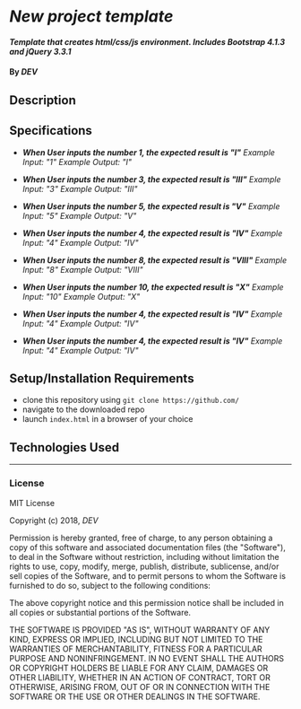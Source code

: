 # _New project template_

#### _Template that creates html/css/js environment. Includes Bootstrap 4.1.3 and jQuery 3.3.1_

#### By _DEV_

## Description

## Specifications
* _**When User inputs the number 1, the expected result is "I"**_
  _Example Input: "1"_
_Example Output: "I"_
* _**When User inputs the number 3, the expected result is "III"**_
  _Example Input: "3"_
  _Example Output: "III"_
* _**When User inputs the number 5, the expected result is "V"**_
  _Example Input: "5"_
  _Example Output: "V"_
* _**When User inputs the number 4, the expected result is "IV"**_
  _Example Input: "4"_
  _Example Output: "IV"_
* _**When User inputs the number 8, the expected result is "VIII"**_
  _Example Input: "8"_
  _Example Output: "VIII"_
* _**When User inputs the number 10, the expected result is "X"**_
  _Example Input: "10"_
  _Example Output: "X"_
  
* _**When User inputs the number 4, the expected result is "IV"**_
  _Example Input: "4"_
  _Example Output: "IV"_
* _**When User inputs the number 4, the expected result is "IV"**_
  _Example Input: "4"_
  _Example Output: "IV"_


## Setup/Installation Requirements

* clone this repository using `git clone https://github.com/ `
* navigate to the downloaded repo
* launch `index.html` in a browser of your choice

## Technologies Used

---

### License

MIT License

Copyright (c) 2018, _DEV_

Permission is hereby granted, free of charge, to any person obtaining a copy
of this software and associated documentation files (the "Software"), to deal
in the Software without restriction, including without limitation the rights
to use, copy, modify, merge, publish, distribute, sublicense, and/or sell
copies of the Software, and to permit persons to whom the Software is
furnished to do so, subject to the following conditions:

The above copyright notice and this permission notice shall be included in all
copies or substantial portions of the Software.

THE SOFTWARE IS PROVIDED "AS IS", WITHOUT WARRANTY OF ANY KIND, EXPRESS OR
IMPLIED, INCLUDING BUT NOT LIMITED TO THE WARRANTIES OF MERCHANTABILITY,
FITNESS FOR A PARTICULAR PURPOSE AND NONINFRINGEMENT. IN NO EVENT SHALL THE
AUTHORS OR COPYRIGHT HOLDERS BE LIABLE FOR ANY CLAIM, DAMAGES OR OTHER
LIABILITY, WHETHER IN AN ACTION OF CONTRACT, TORT OR OTHERWISE, ARISING FROM,
OUT OF OR IN CONNECTION WITH THE SOFTWARE OR THE USE OR OTHER DEALINGS IN THE
SOFTWARE.
